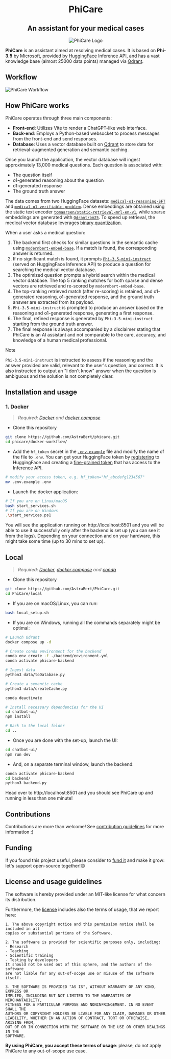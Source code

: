 <h1 align="center">PhiCare</h1>
<h2 align="center">An assistant for your medical cases</h2>
<div align="center">
    <img src="./PhiCare.png" alt="PhiCare Logo">
</div>

**PhiCare** is an assistant aimed at resolving medical cases. It is based on **Phi-3.5** by Microsoft, provided by [HuggingFace](https://huggingface.co) Inference API, and has a vast knowledge base (almost 25000 data points) managed via [Qdrant](https://qdrant.tech).

## Workflow

![PhiCare Workflow](./PhiCare_workflow.png)

## How PhiCare works

PhiCare operates through three main components:

- **Front-end**: Utilizes Vite to render a ChatGPT-like web interface.
- **Back-end**: Employs a Python-based websocket to process messages from the front-end and send responses.
- **Database**: Uses a vector database built on [Qdrant](https://qdrant.tech) to store data for retrieval-augmented generation and semantic caching.

Once you launch the application, the vector database will ingest approximately 13,000 medical questions. Each question is associated with:
- The question itself
- o1-generated reasoning about the question
- o1-generated response
- The ground truth answer

The data comes from two HuggingFace datasets: [`medical-o1-reasoning-SFT`](https://huggingface.co/datasets/FreedomIntelligence/medical-o1-reasoning-SFT) and [`medical-o1-verifiable-problem`](https://huggingface.co/datasets/FreedomIntelligence/medical-o1-verifiable-problem). Dense embeddings are obtained using the static text encoder [`tomaarsen/static-retrieval-mrl-en-v1`](https://huggingface.co/tomaarsen/static-retrieval-mrl-en-v1), while sparse embeddings are generated with [`Qdrant/bm25`](https://huggingface.co/Qdrant/bm25). To speed up retrieval, the medical vector database leverages [binary quantization](https://qdrant.tech/articles/binary-quantization/).

When a user asks a medical question:
1. The backend first checks for similar questions in the semantic cache using [`modernbert-embed-base`](https://huggingface.co/nomic-ai/modernbert-embed-base). If a match is found, the corresponding answer is returned.
2. If no significant match is found, it prompts [`Phi-3.5-mini-instruct`](https://huggingface.co/microsoft/Phi-3.5-mini-instruct) (served on HuggingFace Inference API) to produce a question for searching the medical vector database.
3. The optimized question prompts a hybrid search within the medical vector database. The top 5 ranking matches for both sparse and dense vectors are retrieved and re-scored by `modernbert-embed-base`.
4. The top-ranking retrieved match (after re-scoring) is retained, and o1-generated reasoning, o1-generated response, and the ground truth answer are extracted from its payload.
5. `Phi-3.5-mini-instruct` is prompted to produce an answer based on the reasoning and o1-generated response, generating a first response.
6. The final, refined response is generated by `Phi-3.5-mini-instruct` starting from the ground truth answer.
7. The final response is always accompanied by a disclaimer stating that PhiCare is an AI assistant and not comparable to the care, accuracy, and knowledge of a human medical professional.

> [!NOTE]
> `Phi-3.5-mini-instruct` is instructed to assess if the reasoning and the answer provided are valid, relevant to the user's question, and correct. It is also instructed to output an "I don't know" answer when the question is ambiguous and the solution is not completely clear.


## Installation and usage

### 1. Docker

> _Required: [Docker](https://docs.docker.com/desktop/) and [docker compose](https://docs.docker.com/compose/)_

- Clone this repository

```bash
git clone https://github.com/AstraBert/phicare.git
cd phicare/docker-workflow/
```

- Add the `hf_token` secret in the [`.env.example`](./docker/.env.example) file and modify the name of the file to `.env`. You can get your HuggingFace token by [registering](https://huggingface.co/join) to HuggingFace and creating a [fine-grained token](https://huggingface.co/settings/tokens) that has access to the Inference API.

```bash
# modify your access token, e.g. hf_token="hf_abcdefg1234567"
mv .env.example .env
```

- Launch the docker application:

```bash
# If you are on Linux/macOS
bash start_services.sh
# If you are on Windows
.\start_services.ps1
```

You will see the application running on http://localhost:8501 and you will be able to use it successfully only after the backend is set up (you can see it from the logs). Depending on your connection and on your hardware, this might take some time (up to 30 mins to set up).

## Local

> _Required: [Docker](https://docs.docker.com/desktop/), [docker compose](https://docs.docker.com/compose/) and [conda](https://anaconda.org/anaconda/conda)_

- Clone this repository

```bash
git clone https://github.com/AstraBert/PhiCare.git
cd PhiCare/local
```

- If you are on macOS/Linux, you can run:

```bash
bash local_setup.sh
```

- If you are on Windows, running all the commands separately might be optimal:

```bash
# Launch Qdrant
docker compose up -d

# Create conda environment for the backend
conda env create -f ./backend/environment.yml
conda activate phicare-backend

# Ingest data
python3 data/toDatabase.py

# Create a semantic cache
python3 data/createCache.py

conda deactivate

# Install necessary dependencies for the UI
cd chatbot-ui/
npm install

# Back to the local folder
cd ..
```

- Once you are done with the set-up, launch the UI:

```bash
cd chatbot-ui/
npm run dev
```

- And, on a separate terminal window, launch the backend:

```bash
conda activate phicare-backend
cd backend/
python3 backend.py
```

Head over to http://localhost:8501 and you should see PhiCare up and running in less than one minute!

## Contributions

Contributions are more than welcome! See [contribution guidelines](./CONTRIBUTING.md) for more information :)

## Funding

If you found this project useful, please consider to [fund it](https://github.com/sponsors/AstraBert) and make it grow: let's support open-source together!😊

## License and usage guidelines

The software is hereby provided under an MIT-like license for what concern its distribution.

Furthermore, the [license](./LICENSE) includes also the terms of usage, that we report here:

```
1. The above copyright notice and this permission notice shall be included in all
copies or substantial portions of the Software.

2. The software is provided for scientific purposes only, including:
- Research
- Teaching 
- Scientific training
- Testing by developers 
It should not be used out of this sphere, and the authors of the software 
are not liable for any out-of-scope use or misuse of the software itself. 

3. THE SOFTWARE IS PROVIDED "AS IS", WITHOUT WARRANTY OF ANY KIND, EXPRESS OR
IMPLIED, INCLUDING BUT NOT LIMITED TO THE WARRANTIES OF MERCHANTABILITY,
FITNESS FOR A PARTICULAR PURPOSE AND NONINFRINGEMENT. IN NO EVENT SHALL THE
AUTHORS OR COPYRIGHT HOLDERS BE LIABLE FOR ANY CLAIM, DAMAGES OR OTHER
LIABILITY, WHETHER IN AN ACTION OF CONTRACT, TORT OR OTHERWISE, ARISING FROM,
OUT OF OR IN CONNECTION WITH THE SOFTWARE OR THE USE OR OTHER DEALINGS IN THE
SOFTWARE.
```

**By using PhiCare, you accept these terms of usage**: please, do not apply PhiCare to any out-of-scope use case.